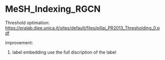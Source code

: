 # MeSH_Indexing_RGCN

Threshold optimation: https://pralab.diee.unica.it/sites/default/files/pillai_PR2013_Thresholding_0.pdf

improvement:
1. label embedding
    use the full discription of the label


